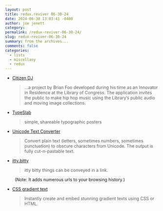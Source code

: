 ```yaml
---
layout: post
title: redux.reviver 06-30-24
date: 2024-06-30 13:03:41 -0400
author: joe jenett
category: 
permalink: /redux-reviver-06-30-24/
slug: redux-reviver-06-30-24
summary: from the archives...
comments: false
categories:
  - lists
  - miscellany
  - redux
---
```

<ul class="links">
	<li><a title="Citizen DJ | Experiments | Work | Library of Congress" href="https://labs.loc.gov/work/experiments/citizen-dj/">Citizen DJ</a><blockquote><p>...a project by Brian Foo developed during his time as an Innovator in Residence at the Library of Congress. The application invites the public to make hip hop music using the Library’s public audio and moving image collections. </p></blockquote></li>
	<li><a title="TypeSlab" href="http://typeslab.com/">TypeSlab</a><blockquote><p>simple, shareable typographic posters</p></blockquote></li>
	<li><a title="Unicode Text Converter" href="https://qaz.wtf/u/convert.cgi">Unicode Text Converter</a><blockquote><p>Convert plain text (letters, sometimes numbers, sometimes punctuation) to obscure characters from Unicode. The output is fully cut-n-pastable text.</p></blockquote></li>
	<li><a title="itty.bitty" href="https://itty.bitty.site/">itty.bitty</a><blockquote><p>itty bitty things can be conveyed in a link.</p></blockquote><p class="note" style="text-indent:8px;">(Note: It adds numerous urls to your browsing history.)</p></li>
	<li><a title="CSS gradient text | free online gradient text generator" href="https://www.cssgradienttext.com/">CSS gradient text</a><blockquote><p>Instantly create and embed stunning gradient texts using CSS or HTML. </p></blockquote></li>
</ul>

<a style="display:none;" href="https://brid.gy/publish/mastodon"><small>(cross-posted to mastodon)</small></a>